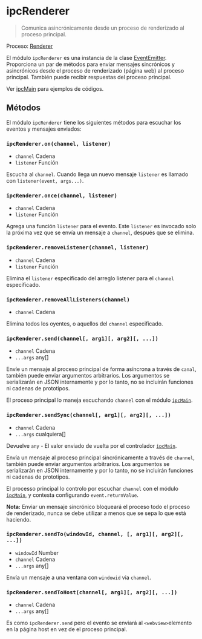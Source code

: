 # ipcRenderer

> Comunica asincrónicamente desde un proceso de renderizado al proceso principal.

Proceso: [Renderer](../glossary.md#renderer-process)

El módulo `ipcRenderer` es una instancia de la clase [EventEmitter](https://nodejs.org/api/events.html#events_class_eventemitter). Proporciona un par de métodos para enviar mensajes sincrónicos y asincrónicos desde el proceso de renderizado (página web) al proceso principal. También puede recibir respuestas del proceso principal.

Ver [ipcMain](ipc-main.md) para ejemplos de códigos.

## Métodos

El módulo `ipcRenderer` tiene los siguientes métodos para escuchar los eventos y mensajes enviados:

### `ipcRenderer.on(channel, listener)`

* `channel` Cadena
* `listener` Función

Escucha al `channel`. Cuando llega un nuevo mensaje `listener` es llamado con `listener(event, args...)`.

### `ipcRenderer.once(channel, listener)`

* `channel` Cadena
* `listener` Función

Agrega una función `listener` para el evento. Este `listener` es invocado solo la próxima vez que se envía un mensaje a `channel`, después que se elimina.

### `ipcRenderer.removeListener(channel, listener)`

* `channel` Cadena
* `listener` Función

Elimina el `listener` especificado del arreglo listener para el `channel` especificado.

### `ipcRenderer.removeAllListeners(channel)`

* `channel` Cadena

Elimina todos los oyentes, o aquellos del `channel` especificado.

### `ipcRenderer.send(channel[, arg1][, arg2][, ...])`

* `channel` Cadena
* `...args` any[]

Envíe un mensaje al proceso principal de forma asíncrona a través de `canal`, también puede enviar argumentos arbitrarios. Los argumentos se serializarán en JSON internamente y por lo tanto, no se incluirán funciones ni cadenas de prototipos.

El proceso principal lo maneja escuchando `channel` con el módulo [`ipcMain`](ipc-main.md).

### `ipcRenderer.sendSync(channel[, arg1][, arg2][, ...])`

* `channel` Cadena
* `...args` cualquiera[]

Devuelve `any` - El valor enviado de vuelta por el controlador [`ipcMain`](ipc-main.md).

Envía un mensaje al proceso principal sincrónicamente a través de `channel`, también puede enviar argumentos arbitrarios. Los argumentos se serializarán en JSON internamente y por lo tanto, no se incluirán funciones ni cadenas de prototipos.

El processo principal lo controlo por escuchar `channel` con el módulo [`ipcMain`](ipc-main.md), y contesta configurando `event.returnValue`.

**Nota:** Enviar un mensaje sincrónico bloqueará el proceso todo el proceso de renderizado, nunca se debe utilizar a menos que se sepa lo que está haciendo.

### `ipcRenderer.sendTo(windowId, channel, [, arg1][, arg2][, ...])`

* `windowId` Number
* `channel` Cadena
* `...args` any[]

Envía un mensaje a una ventana con `windowid` via `channel`.

### `ipcRenderer.sendToHost(channel[, arg1][, arg2][, ...])`

* `channel` Cadena
* `...args` any[]

Es como `ipcRenderer.send` pero el evento se enviará al `<webview>`elemento en la página host en vez de el proceso principal.
